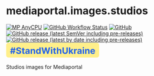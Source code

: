 # mediaportal.images.studios

[![MP AnyCPU](https://img.shields.io/badge/MP-AnyCPU-blue?logo=windows&logoColor=white)](https://github.com/andrewjswan/mediaportal.images.studios/releases)
[![GitHub Workflow Status](https://img.shields.io/github/actions/workflow/status/andrewjswan/mediaportal.images.studios/build.yml?logo=github)](https://github.com/andrewjswan/mediaportal.images.studios/actions)
[![GitHub](https://img.shields.io/github/license/andrewjswan/mediaportal.images.studios?color=blue)](https://github.com/andrewjswan/mediaportal.images.studios/blob/master/LICENSE)
[![GitHub release (latest SemVer including pre-releases)](https://img.shields.io/github/v/release/andrewjswan/mediaportal.images.studios?include_prereleases)](https://github.com/andrewjswan/mediaportal.images.studios/releases)
[![GitHub release (latest by date including pre-releases)](https://img.shields.io/github/downloads/andrewjswan/mediaportal.images.studios/latest/total)](https://github.com/andrewjswan/mediaportal.images.studios/releases)
[![StandWithUkraine](https://raw.githubusercontent.com/vshymanskyy/StandWithUkraine/main/badges/StandWithUkraine.svg)](https://github.com/vshymanskyy/StandWithUkraine/blob/main/docs/README.md)

Studios images for Mediaportal
